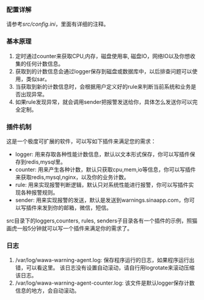 ### 配置详解

请参考*src/config.ini*，里面有详细的注释。

### 基本原理

1. 定时通过counter来获取CPU,内存，磁盘使用率, 磁盘IO，网络IO以及你想收集的任何计数信息。
1. 获取到的计数信息会通过logger保存到磁盘或数据库中，以后排查问题可以使用，类似sar。
1. 当获取到新的计数信息时，会根据用户定义好的rule来判断当前系统和业务是否出现异常。
1. 如果rule发现异常，就会调用sender把报警发送给你，具体怎么发送你可以完全定制。

### 插件机制

这是一个极度可扩展的软件，可以写如下插件来满足您的需求：

* logger: 用来存取各种性能计数信息，默认以文本形式保存，你可以写插件保存到redis,mysql里。
* counter: 用来产生各种计数，默认只获取cpu,mem,io等信息，你可以写插件来获取redis,mysql,nginx，以及你的业务计数。
* rule: 用来实现报警判断逻辑，默认只对系统性能进行报警，你可以写插件实现各种报警规则。
* sender: 用来实现报警的发送，默认是发送到warnings.sinaapp.com，你可以写插件来发到你的邮箱，微信，短信。

src目录下的loggers,counters, rules, senders子目录各有一个插件的示例，照猫画虎一般5分钟就可以写一个插件来满足你的需求了。

### 日志

1. /var/log/wawa-warning-agent.log: 保存程序运行的日志，如果程序运行出错，可以看这里。
   该日志没有设置自动滚动，请自行用logrotate来滚动压缩该日志。
1. /var/log/wawa-warning-agent-counter.log: 该文件是默认logger保存计数信息的地方，会自动滚动。
